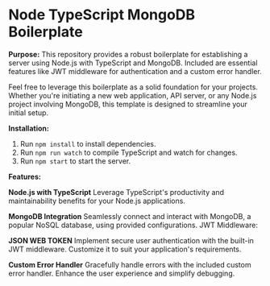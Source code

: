 
# Node TypeScript MongoDB Boilerplate

**Purpose:**
This repository provides a robust boilerplate for establishing a server using Node.js with TypeScript and MongoDB. Included are essential features like JWT middleware for authentication and a custom error handler.

Feel free to leverage this boilerplate as a solid foundation for your projects. Whether you're initiating a new web application, API server, or any Node.js project involving MongoDB, this template is designed to streamline your initial setup.


**Installation:**
1. Run `npm install` to install dependencies.
2. Run `npm run watch` to compile TypeScript and watch for changes.
3. Run `npm start` to start the server.


**Features:**

**Node.js with TypeScript**
  Leverage TypeScript's productivity and maintainability benefits for your Node.js applications.

**MongoDB Integration**
  Seamlessly connect and interact with MongoDB, a popular NoSQL database, using provided configurations.
  JWT Middleware:

**JSON WEB TOKEN** 
  Implement secure user authentication with the built-in JWT middleware. Customize it to suit your application's requirements.

**Custom Error Handler**
  Gracefully handle errors with the included custom error handler. Enhance the user experience and simplify debugging.
